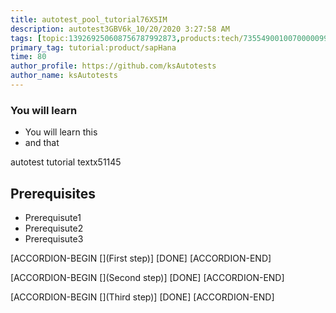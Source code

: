 ```yaml
---
title: autotest_pool_tutorial76X5IM
description: autotest3GBV6k_10/20/2020 3:27:58 AM
tags: [topic:139269250608756787992873,products:tech/73554900100700000996,tutorial:experience/advanced]
primary_tag: tutorial:product/sapHana
time: 80
author_profile: https://github.com/ksAutotests
author_name: ksAutotests
---
```

### You will learn
- You will learn this
- and that

autotest tutorial textx51145

## Prerequisites
- Prerequisute1
- Prerequisute2
- Prerequisute3

[ACCORDION-BEGIN [](First step)]
[DONE]
[ACCORDION-END]

[ACCORDION-BEGIN [](Second step)]
[DONE]
[ACCORDION-END]

[ACCORDION-BEGIN [](Third step)]
[DONE]
[ACCORDION-END]

